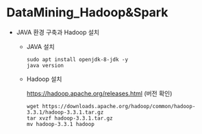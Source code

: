 # DataMining_Hadoop&Spark

- JAVA 환경 구축과 Hadoop 설치
   - JAVA 설치
   
     ```
     sudo apt install openjdk-8-jdk -y
     java version
     ```
     
    - Hadoop 설치
    
      https://hadoop.apache.org/releases.html (버전 확인) 
      
      
      ```
      wget https://downloads.apache.org/hadoop/common/hadoop-3.3.1/hadoop-3.3.1.tar.gz
      tar xvzf hadoop-3.3.1.tar.gz
      mv hadoop-3.3.1 hadoop
      ```
      
